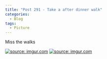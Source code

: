 ```yaml
---
title: "Post 291 - Take a after dinner walk"
categories:
  - Blog
tags:
  - Picture
---
```


Miss the walks

<a href="https://imgur.com/ayLwMWk"><img src="https://i.imgur.com/ayLwMWk.jpg" title="source: imgur.com" /></a>
<a href="https://imgur.com/FGEzMap"><img src="https://i.imgur.com/FGEzMap.jpg" title="source: imgur.com" /></a>

<script src="https://utteranc.es/client.js"
        repo="serendipityinlife/serendipityinlife.github.io"
        issue-term="pathname"
        theme="github-light"
        crossorigin="anonymous"
        async>
</script>

